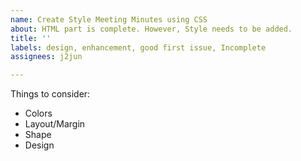 ```yaml
---
name: Create Style Meeting Minutes using CSS
about: HTML part is complete. However, Style needs to be added.
title: ''
labels: design, enhancement, good first issue, Incomplete
assignees: j2jun

---
```


Things to consider:
- Colors
- Layout/Margin
- Shape
- Design
